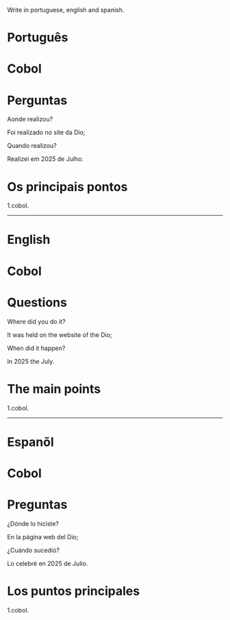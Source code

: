 Write in portuguese, english and spanish.

#  Português

# Cobol


# Perguntas

Aonde realizou?

Foi realizado no site da Dio;

Quando realizou?

Realizei em 2025 de Julho.

# Os principais pontos

1.cobol.

--------------------------------------------------------------------------------------------------------------------------------

# English

# Cobol



# Questions

Where did you do it?

It was held on the website of the Dio; 

When did it happen?

In 2025 the July.

# The main points

1.cobol.


--------------------------------------------------------------------------------------------------------------------------------

# Espanõl

# Cobol

# Preguntas

¿Dónde lo hiciste?

En la página web del Dio;

¿Cuándo sucedió?

Lo celebré en 2025 de Julio.

# Los puntos principales

1.cobol.






